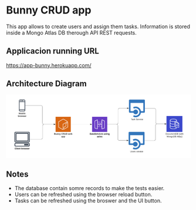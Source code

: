 # Bunny CRUD app
This app allows to create users and assign them tasks. Information is stored inside a Mongo Atlas DB therough API REST requests.

## Applicacion running URL
https://app-bunny.herokuapp.com/

## Architecture Diagram
![alt text](files/ArchitectureBlockDiagram.png)

## Notes

* The database contain somre records to make the tests easier.
* Users can be refreshed using the browser reload button. 
* Tasks can be refreshed using the broswer and the UI button.

